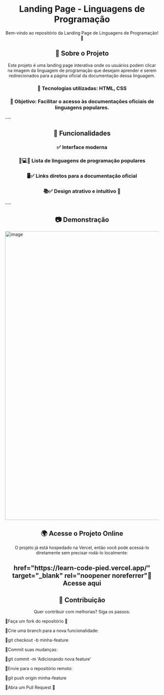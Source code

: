 <h1 align="center">Landing Page - Linguagens de Programação</h1>

<p align="center">Bem-vindo ao repositório da Landing Page de Linguagens de Programação! 🎉 </p> 

<h2 align="center">📌 Sobre o Projeto </h2>

<P align="center"> Este projeto é uma landing page interativa onde os usuários podem clicar na imagem da linguagem de programação que desejam aprender e serem redirecionados para a página oficial da documentação dessa linguagem.</P>

<h3 align="center">🔹 Tecnologias utilizadas: HTML, CSS </h3>
<h3 align="center">🔹 Objetivo: Facilitar o acesso às documentações oficiais de linguagens populares. </h3>
---
<h2 align="center">🎯 Funcionalidades </h2>

<h3 align="center">✅ Interface moderna</h3>
<h3 align="center">📱💻✅ Lista de linguagens de programação populares</h3>
<h3 align="center">🖥️✅ Links diretos para a documentação oficial </h3>
<h3 align="center">📚✅ Design atrativo e intuitivo 🎨 </h3>
---
<h2 align="center">📷 Demonstração </h2>
<img width="946" alt="image" src="https://github.com/user-attachments/assets/fc035e06-7bc1-4758-8763-656286d8d5c5" />



<h2 align="center">🌍 Acesse o Projeto Online </h2>

<P align="center"> O projeto já está hospedado na Vercel, então você pode acessá-lo diretamente sem precisar rodá-lo localmente: </p>

<h2 align="center"> <A>  href="https://learn-code-pied.vercel.app/" target="_blank" rel="noopener noreferrer"🔗 Acesse aqui</A> </h2>


<h2 align="center">📜 Contribuição</h2>

<P align="center"> Quer contribuir com melhorias? Siga os passos: </p>

🔹Faça um fork do repositório 🍴

🔹Crie uma branch para a nova funcionalidade:

🔹git checkout -b minha-feature

🔹Commit suas mudanças:

🔹git commit -m 'Adicionando nova feature'

🔹Envie para o repositório remoto:

🔹git push origin minha-feature

🔹Abra um Pull Request 🚀

